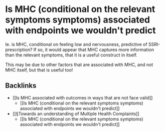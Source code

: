# Is MHC (conditional on the relevant symptoms symptoms) associated with endpoints we wouldn't predict
Ie. is MHC, conditional on feeling low and nervousness, predictive of SSRI-prescription? If so, it would appear that MHC captures more information than the relevant symptoms, that it is a useful construct in itself.

This may be due to other factors that are associated with MHC, and not MHC itself, but that is useful too!

## Backlinks
* [[Is MHC associated with outcomes in ways that are not face valid]]
	* [[Is MHC (conditional on the relevant symptoms symptoms) associated with endpoints we wouldn't predict]]
* [[§Towards an understanding of Multiple Health Complaints]]
	* [[Is MHC (conditional on the relevant symptoms symptoms) associated with endpoints we wouldn't predict]]

<!-- #Work -->

<!-- {BearID:A36463B9-F2BA-4B3C-B4A7-5EA0C258067F-15756-0000130BC707B327} -->
